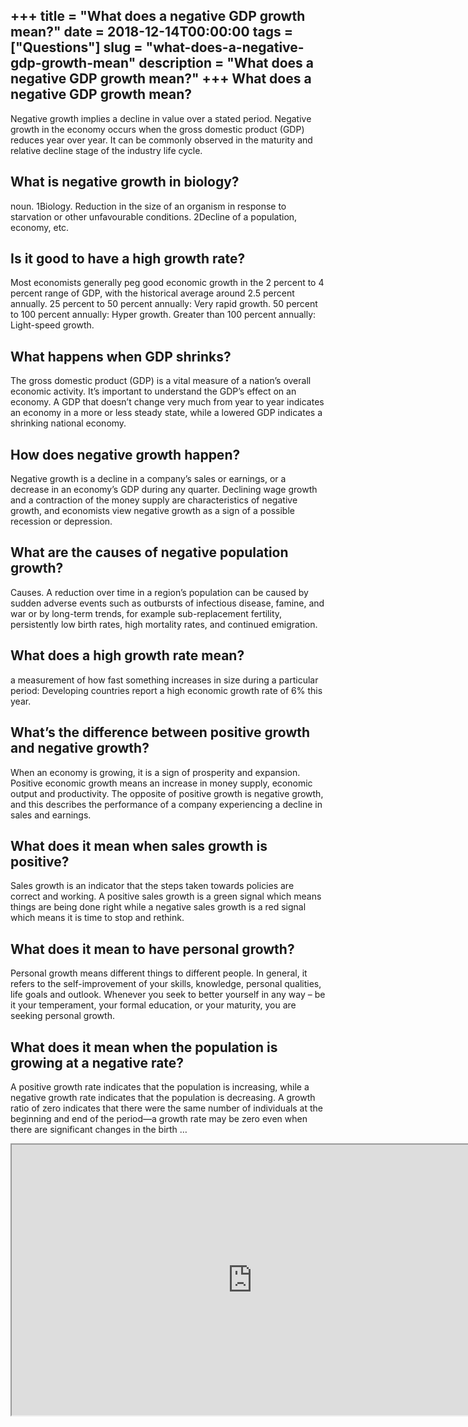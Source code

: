 +++
title = "What does a negative GDP growth mean?"
date = 2018-12-14T00:00:00
tags = ["Questions"]
slug = "what-does-a-negative-gdp-growth-mean"
description = "What does a negative GDP growth mean?"
+++
What does a negative GDP growth mean?
-------------------------------------

Negative growth implies a decline in value over a stated period. Negative growth in the economy occurs when the gross domestic product (GDP) reduces year over year. It can be commonly observed in the maturity and relative decline stage of the industry life cycle.

What is negative growth in biology?
-----------------------------------

noun. 1Biology. Reduction in the size of an organism in response to starvation or other unfavourable conditions. 2Decline of a population, economy, etc.

Is it good to have a high growth rate?
--------------------------------------

Most economists generally peg good economic growth in the 2 percent to 4 percent range of GDP, with the historical average around 2.5 percent annually. 25 percent to 50 percent annually: Very rapid growth. 50 percent to 100 percent annually: Hyper growth. Greater than 100 percent annually: Light-speed growth.

What happens when GDP shrinks?
------------------------------

The gross domestic product (GDP) is a vital measure of a nation’s overall economic activity. It’s important to understand the GDP’s effect on an economy. A GDP that doesn’t change very much from year to year indicates an economy in a more or less steady state, while a lowered GDP indicates a shrinking national economy.

How does negative growth happen?
--------------------------------

Negative growth is a decline in a company’s sales or earnings, or a decrease in an economy’s GDP during any quarter. Declining wage growth and a contraction of the money supply are characteristics of negative growth, and economists view negative growth as a sign of a possible recession or depression.

What are the causes of negative population growth?
--------------------------------------------------

Causes. A reduction over time in a region’s population can be caused by sudden adverse events such as outbursts of infectious disease, famine, and war or by long-term trends, for example sub-replacement fertility, persistently low birth rates, high mortality rates, and continued emigration.

What does a high growth rate mean?
----------------------------------

a measurement of how fast something increases in size during a particular period: Developing countries report a high economic growth rate of 6% this year.

What’s the difference between positive growth and negative growth?
------------------------------------------------------------------

When an economy is growing, it is a sign of prosperity and expansion. Positive economic growth means an increase in money supply, economic output and productivity. The opposite of positive growth is negative growth, and this describes the performance of a company experiencing a decline in sales and earnings.

What does it mean when sales growth is positive?
------------------------------------------------

Sales growth is an indicator that the steps taken towards policies are correct and working. A positive sales growth is a green signal which means things are being done right while a negative sales growth is a red signal which means it is time to stop and rethink.

What does it mean to have personal growth?
------------------------------------------

Personal growth means different things to different people. In general, it refers to the self-improvement of your skills, knowledge, personal qualities, life goals and outlook. Whenever you seek to better yourself in any way – be it your temperament, your formal education, or your maturity, you are seeking personal growth.

What does it mean when the population is growing at a negative rate?
--------------------------------------------------------------------

A positive growth rate indicates that the population is increasing, while a negative growth rate indicates that the population is decreasing. A growth ratio of zero indicates that there were the same number of individuals at the beginning and end of the period—a growth rate may be zero even when there are significant changes in the birth …

<iframe allow="accelerometer; autoplay; clipboard-write; encrypted-media; gyroscope; picture-in-picture" allowfullscreen="" class="__youtube_prefs__  epyt-is-override  no-lazyload" data-no-lazy="1" data-origheight="433" data-origwidth="770" data-skipgform_ajax_framebjll="" height="433" id="_ytid_21783" loading="lazy" src="https://www.youtube.com/embed/rUJkbWNnNy4?enablejsapi=1&autoplay=0&cc_load_policy=0&cc_lang_pref=&iv_load_policy=1&loop=0&modestbranding=0&rel=1&fs=1&playsinline=0&autohide=2&theme=dark&color=red&controls=1&" title="YouTube player" width="770"></iframe>